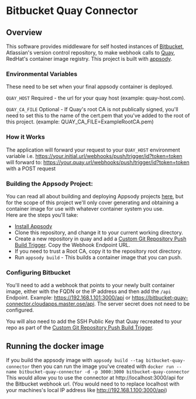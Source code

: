 # Bitbucket Quay Connector
## Overview
This software provides middleware for self hosted instances of
[Bitbucket](https://bitbucket.org), Atlassian's version control repository, to
make webhook calls to [Quay](https://access.redhat.com/products/red-hat-quay),
RedHat's container image registry. This project is built with
[appsody](https://appsody.dev/docs).

### Environmental Variables
These need to be set when your final appsody container is deployed.

`QUAY_HOST` Required - the url for your quay host (example: quay-host.com).

`QUAY_CA_FILE` Optional - If Quay's root CA is not publically signed, you'll
need to set this to the name of the cert.pem that you've added to the root of
this project. (example: QUAY_CA_FILE=ExampleRootCA.pem)

### How it Works
The application will forward your request to your `QUAY_HOST` environment
variable i.e.
https://your.initial.url/webhooks/push/trigger/id?token=token
will forward to:
https://your.quay.url/webhooks/push/trigger/id?token=token
with a POST request

### Building the Appsody Project:
You can read all about building and deploying Appsody projects
[here](https://appsody.dev/docs/using-appsody/building-and-deploying/), but for
the scope of this project we'll only cover generating and obtaining a
container image for use with whatever container system you use.  
Here are the steps you'll take:
- [Install Appsody](https://appsody.dev/docs/installing/installing-appsody)
- Clone this repository, and change it to your current working directory.
- Create a new repository in quay and add a
[Custom Git Repository Push Build Trigger](https://docs.quay.io/guides/custom-trigger.html). Copy the Webhook Endpoint URL.
- If you need to trust a Root CA, copy it to the repository root directory.
- Run `appsody build` - This builds a container image that you can push.

### Configuring Bitbucket
You'll need to add a webhook that points to your newly built container image,
either with the FQDN or the IP address and then add the `/api` Endpoint.
Example: https://192.168.1.101:3000/api or
https://bitbucket-quay-connector.cloudapps.master.ose/api. The server secret does not need to be configured.

You will also need to add the
SSH Public Key that Quay recreated to your repo as part of  the
[Custom Git Repository Push Build Trigger](https://docs.quay.io/guides/custom-trigger.html).

## Running the docker image
If you build the appsody image with `appsody build --tag bitbucket-quay-connector` then you can run the image you've created
with `docker run --name bitbucket-quay-connector -d -p 3000:3000 bitbucket-quay-connector`
This would allow you to use the connector at http://localhost:3000/api for the Bitbucket webhook url. (You would need to to replace localhost with your machines's local IP address like http://192.168.1.100:3000/api)

